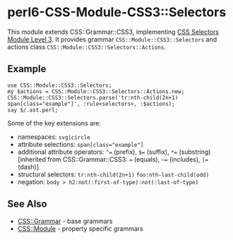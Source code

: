 # perl6-CSS-Module-CSS3::Selectors
This module extends CSS::Grammar::CSS3, implementing [CSS Selectors Module Level 3](http://www.w3.org/TR/2011/REC-css3-selectors-20110929/). It provides grammar `CSS::Module::CSS3::Selectors` and actions class `CSS::Module::CSS3::Selectors::Actions`.

## Example

```
use CSS::Module::CSS3::Selectors;
my $actions = CSS::Module::CSS3::Selectors::Actions.new;
CSS::Module::CSS3::Selectors.parse('tr:nth-child(2n+1) span[class="example"]', :rule<selectors>, :$actions);
say $/.ast.perl;
```

Some of the key extensions are:

- namespaces: `svg|circle`
- attribute selections: `span[class="example"]`
- additional attribute operators: `^=` (prefix), `$=` (suffix), `*=` (substring)
  [inherited from CSS::Grammar::CSS3: `=` (equals), `~=` (includes), `|=` (dash)]
- structural selectors: `tr:nth-child(2n+1)` `foo:nth-last-child(odd)`
- negation: `body > h2:not(:first-of-type):not(:last-of-type)`

## See Also

- [CSS::Grammar](https://github.com/p6-css/perl6-CSS-Grammar) - base grammars
- [CSS::Module](https://github.com/p6-css/perl6-CSS-Module) - property specific grammars
